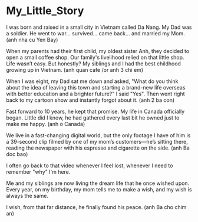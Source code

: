 # My_Little_Story

I was born and raised in a small city in Vietnam called Da Nang.
My Dad was a soldier. He went to war… survived… came back… and married my Mom.
(anh nha cu Yen Bay)


When my parents had their first child, my oldest sister Anh, they decided to open a small coffee shop.
Our family's livelihood relied on that little shop. Life wasn’t easy. But honestly? My siblings and I
had the best childhood growing up in Vietnam.
(anh quan cafe /or anh 3 chi em)


When I was eight, my Dad sat me down and asked, "What do you think about the idea of leaving this town and starting a brand-new life overseas with better education and a brighter future?"
I said "Yes".
Then went right back to my cartoon show and instantly forgot about it.
(anh 2 ba con)

Fast forward to 10 years, he kept that promise. My life in Canada officially began.
Little did I know, he had gathered every last bit he owned just to make me happy.
(anh o Canada)

We live in a fast-changing digital world, but the only footage I have of him is a 39-second clip filmed by one of my mom’s customers—he’s sitting there, reading the newspaper with his espresso and cigarette on the side. 
(anh Ba doc bao)

I often go back to that video whenever I feel lost, whenever I need to remember "why" I'm here.


Me and my siblings are now living the dream life that he once wished upon. Every year, on my birthday, my mom tells me to make a wish, and my wish is always the same. 

I wish, from that far distance, he finally found his peace. 
(anh Ba cho chim an)
